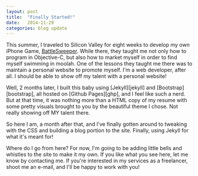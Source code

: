 ```yaml
---
layout: post
title:  "Finally Started!"
date:   2014-11-29
categories: blog update
---
```


This summer, I traveled to Silicon Valley for eight weeks to develop my own iPhone Game, [BattleSweeper][bs].  While there, they taught me not only how to program in Objective-C, but also how to market myself in order to find myself swimming in moolah.  One of the lessons they taught me there was to maintain a personal website to promote myself.  I'm a web developer, after all. I should be able to show off my talent with a personal website!  

Well, 2 months later, I built this baby using [Jekyll][jekyll] and [Bootstrap][bootstrap], all hosted on [Github Pages][ghp], and I feel like such a nerd.  But at that time, it was nothing more than a HTML copy of my resume with some pretty visuals brought to you by the beautiful theme I chose.  Not really showing off MY talent there.

So here I am, a month after that, and I've finally gotten around to tweaking with the CSS and building a blog portion to the site.  Finally, using Jekyll for what it's meant for!

Where do I go from here?  For now, I'm going to be adding little bells and whistles to the site to make it my own.  If you like what you see here, let me know by contacting me.  If you're interested in my services as a freelancer, shoot me an e-mail, and I'll be happy to work with you!

[bs]: http://mgw.us/lse
